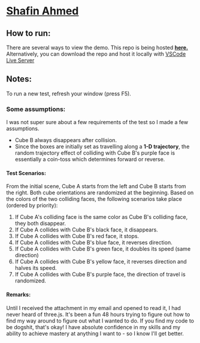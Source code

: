 # [Shafin Ahmed](https://www.linkedin.com/in/shafinmahmed)
## How to run: 
There are several ways to view the demo. This repo is being hosted **[here.](https://shafinmahmed.github.io/vention-test)** Alternatively, you can download the repo and host it locally with [VSCode Live Server](https://marketplace.visualstudio.com/items?itemName=ritwickdey.LiveServer)
## Notes:
To run a new test, refresh your window (press F5). 
### Some assumptions:
I was not super sure about a few requirements of the test so I made a few assumptions.  
* Cube B always disappears after collision.
* Since the boxes are initially set as travelling along a **1-D trajectory**, the random trajectory effect of colliding with Cube B's purple face is essentially a coin-toss which determines forward or reverse.

#### Test Scenarios:
From the initial scene, Cube A starts from the left and Cube B starts from the right. Both cube orientations are randomized at the beginning. Based on the colors of the two colliding faces, the following scenarios take place (ordered by priority):
1. If Cube A's colliding face is the same color as Cube B's colliding face, they both disappear.
1. If Cube A collides with Cube B's black face, it disappears.
1. If Cube A collides with Cube B's red face, it stops.
1. If Cube A collides with Cube B's blue face, it reverses direction.
1. If Cube A collides with Cube B's green face, it doubles its speed (same direction)
1. If Cube A collides with Cube B's yellow face, it reverses direction and halves its speed.
1. If Cube A collides with Cube B's purple face, the direction of travel is randomized.

#### Remarks:
Until I received the attachment in my email and opened to read it, I had never heard of three.js. It's been a fun 48 hours trying to figure out how to find my way around to figure out what I wanted to do. If you find my code to be dogshit, that's okay! I have absolute confidence in my skills and my ability to achieve mastery at anything I want to - so I know I'll get better.
